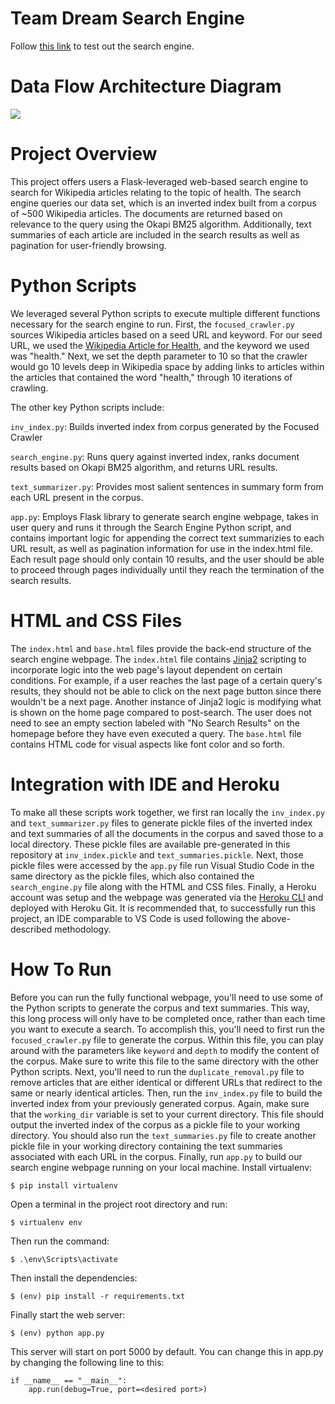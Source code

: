 # Team Dream Search Engine
Follow [this link](https://searchenginecapstone.herokuapp.com/) to test out the search engine.

# Data Flow Architecture Diagram
![](https://i.ibb.co/Lpf4bCG/Capstone-Architecture-Diagram-1.jpg?raw=True)

# Project Overview
This project offers users a Flask-leveraged web-based search engine to search for Wikipedia articles relating to the topic of health. The search engine queries our data set, which is an inverted index built from a corpus of ~500 Wikipedia articles. The documents are returned based on relevance to the query using the Okapi BM25 algorithm. Additionally, text summaries of each article are included in the search results as well as pagination for user-friendly browsing.

# Python Scripts
We leveraged several Python scripts to execute multiple different functions necessary for the search engine to run. First, the `focused_crawler.py` sources Wikipedia articles based on a seed URL and keyword. For our seed URL, we used the [Wikipedia Article for Health](https://en.wikipedia.org/wiki/Health), and the keyword we used was "health." Next, we set the depth parameter to 10 so that the crawler would go 10 levels deep in Wikipedia space by adding links to articles within the articles that contained the word "health," through 10 iterations of crawling.

The other key Python scripts include:


`inv_index.py`: Builds inverted index from corpus generated by the Focused Crawler


`search_engine.py`: Runs query against inverted index, ranks document results based on Okapi BM25 algorithm, and returns URL results.


`text_summarizer.py`: Provides most salient sentences in summary form from each URL present in the corpus.


`app.py`: Employs Flask library to generate search engine webpage, takes in user query and runs it through the Search Engine Python script, and contains important logic for appending the correct text summarizies to each URL result, as well as pagination information for use in the index.html file. Each result page should only contain 10 results, and the user should be able to proceed through pages individually until they reach the termination of the search results.

# HTML and CSS Files
The `index.html` and `base.html` files provide the back-end structure of the search engine webpage. The `index.html` file contains [Jinja2](https://jinja.palletsprojects.com/en/3.1.x/) scripting to incorporate logic into the web page's layout dependent on certain conditions. For example, if a user reaches the last page of a certain query's results, they should not be able to click on the next page button since there wouldn't be a next page. Another instance of Jinja2 logic is modifying what is shown on the home page compared to post-search. The user does not need to see an empty section labeled with "No Search Results" on the homepage before they have even executed a query. The `base.html` file contains HTML code for visual aspects like font color and so forth.

# Integration with IDE and Heroku
To make all these scripts work together, we first ran locally the `inv_index.py` and `text_summarizer.py` files to generate pickle files of the inverted index and text summaries of all the documents in the corpus and saved those to a local directory. These pickle files are available pre-generated in this repository at `inv_index.pickle` and `text_summaries.pickle`. Next, those pickle files were accessed by the `app.py` file run Visual Studio Code in the same directory as the pickle files, which also contained the `search_engine.py` file along with the HTML and CSS files. Finally, a Heroku account was setup and the webpage was generated via the [Heroku CLI](https://devcenter.heroku.com/articles/heroku-cli) and deployed with Heroku Git. It is recommended that, to successfully run this project, an IDE comparable to VS Code is used following the above-described methodology.


# How To Run
Before you can run the fully functional webpage, you'll need to use some of the Python scripts to generate the corpus and text summaries. This way, this long process will only have to be completed once, rather than each time you want to execute a search. To accomplish this, you'll need to first run the `focused_crawler.py` file to generate the corpus. Within this file, you can play around with the parameters like `keyword` and `depth` to modify the content of the corpus. Make sure to write this file to the same directory with the other Python scripts. Next, you'll need to run the `duplicate_removal.py` file to remove articles that are either identical or different URLs that redirect to the same or nearly identical articles. Then, run the `inv_index.py` file to build the inverted index from your previously generated corpus. Again, make sure that the `working_dir` variable is set to your current directory. This file should output the inverted index of the corpus as a pickle file to your working directory. You should also run the `text_summaries.py` file to create another pickle file in your working directory containing the text summaries associated with each URL in the corpus. Finally, run `app.py` to build our search engine webpage running on your local machine.
Install virtualenv:

`$ pip install virtualenv`

Open a terminal in the project root directory and run:

`$ virtualenv env`

Then run the command:

`$ .\env\Scripts\activate`

Then install the dependencies:

`$ (env) pip install -r requirements.txt`

Finally start the web server:

`$ (env) python app.py`

This server will start on port 5000 by default. You can change this in app.py by changing the following line to this:

```
if __name__ == "__main__":
    app.run(debug=True, port=<desired port>)
```
